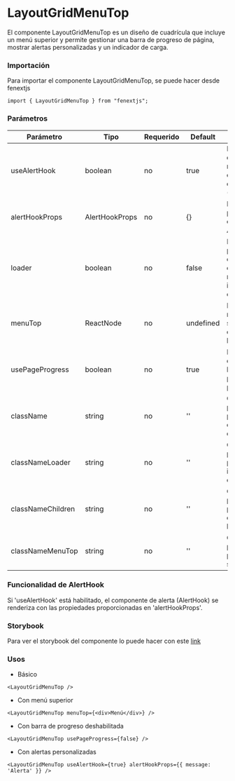 # LayoutGridMenuTop

El componente LayoutGridMenuTop es un diseño de cuadrícula que incluye un menú superior y permite gestionar una barra de progreso de página, mostrar alertas personalizadas y un indicador de carga.

### Importación

Para importar el componente LayoutGridMenuTop, se puede hacer desde fenextjs

```tsx copy
import { LayoutGridMenuTop } from "fenextjs";
```

### Parámetros

| Parámetro | Tipo | Requerido | Default | Descripcion |
| --------- | ---- | --------- | ------- | ----------- |
| useAlertHook | boolean | no | true | Indica si se debe renderizar el componente de alerta (AlertHook). |
| alertHookProps | AlertHookProps | no | \{\} | Propiedades para el componente AlertHook. |
| loader | boolean | no | false | Indica si la página está en estado de carga, mostrando un indicador de carga. |
| menuTop | ReactNode | no | undefined | Elemento del menú superior dentro del layout. |
| usePageProgress | boolean | no | true | Indica si se debe mostrar la barra de progreso de página. |
| className | string | no | '' | Clase CSS personalizada para el contenedor del layout. |
| classNameLoader | string | no | '' | Clase CSS personalizada para el indicador de carga. |
| classNameChildren | string | no | '' | Clase CSS personalizada para el contenido de los hijos. |
| classNameMenuTop | string | no | '' | Clase CSS personalizada para el menú superior. |

### Funcionalidad de AlertHook

Si 'useAlertHook' está habilitado, el componente de alerta (AlertHook) se renderiza con las propiedades proporcionadas en 'alertHookProps'.


### Storybook

Para ver el storybook del componente lo puede hacer con este [link](https://fenextjs-component-storybook.vercel.app/?path=/story/layout-layoutgridmenutop--index)

### Usos

- Básico

```tsx copy
<LayoutGridMenuTop />
```

- Con menú superior

```tsx copy
<LayoutGridMenuTop menuTop={<div>Menú</div>} />
```

- Con barra de progreso deshabilitada

```tsx copy
<LayoutGridMenuTop usePageProgress={false} />
```

- Con alertas personalizadas

```tsx copy
<LayoutGridMenuTop useAlertHook={true} alertHookProps={{ message: 'Alerta' }} />
```

